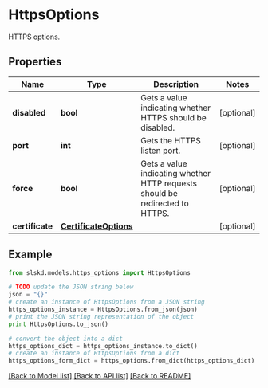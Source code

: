# HttpsOptions

HTTPS options.

## Properties
Name | Type | Description | Notes
------------ | ------------- | ------------- | -------------
**disabled** | **bool** | Gets a value indicating whether HTTPS should be disabled. | [optional]
**port** | **int** | Gets the HTTPS listen port. | [optional]
**force** | **bool** | Gets a value indicating whether HTTP requests should be redirected to HTTPS. | [optional]
**certificate** | [**CertificateOptions**](CertificateOptions.md) |  | [optional]

## Example

```python
from slskd.models.https_options import HttpsOptions

# TODO update the JSON string below
json = "{}"
# create an instance of HttpsOptions from a JSON string
https_options_instance = HttpsOptions.from_json(json)
# print the JSON string representation of the object
print HttpsOptions.to_json()

# convert the object into a dict
https_options_dict = https_options_instance.to_dict()
# create an instance of HttpsOptions from a dict
https_options_form_dict = https_options.from_dict(https_options_dict)
```
[[Back to Model list]](../README.md#documentation-for-models) [[Back to API list]](../README.md#documentation-for-api-endpoints) [[Back to README]](../README.md)

